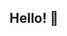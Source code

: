 ## Hello!  👋

<!--
**MobasharAhmad/MobasharAhmad** is a ✨ _special_ ✨ repository because its `README.md` (this file) appears on your GitHub profile.

Here are some ideas to get you started:

- 🎓 I’m an undergrad studying Biotechnology at the University of Rajshahi, Bangladesh 🇧🇩.
- 👩‍🔬 I am interested in understanding why and how gene expression alters in different conditions.
- 🧫 I gained hands-on experience in recombinant DNA technology at [Molecular Biology & Protein Science                 Laboratory] (https://mbpsl.ru.ac.bd/) as an intern where I studied a bacterial transcription factor to             explore its role in virulence.
- 🧬 I’m currently learning to analyze and interpret bulk RNA-seq data.
- 👯 I’m seeking collaboration opportunities where I can contribute to analyzing or reanalyzing bulk RNA-seq data      to gain new insights.


- 📫 How to reach me: mobashar.ahmad2019@gmail.com
- Pronouns: He/him
- ⚡ I love taking long walks and getting lost in thoughts, enjoy deep discussions, and feel a strong connection       to poetry.
-->
